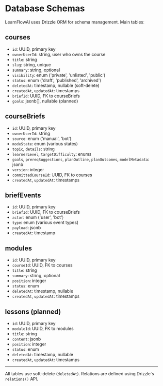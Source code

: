 # Database Schemas

LearnFlowAI uses Drizzle ORM for schema management. Main tables:

## courses
- `id`: UUID, primary key
- `ownerUserId`: string, user who owns the course
- `title`: string
- `slug`: string, unique
- `summary`: string, optional
- `visibility`: enum ('private', 'unlisted', 'public')
- `status`: enum ('draft', 'published', 'archived')
- `deletedAt`: timestamp, nullable (soft-delete)
- `createdAt`, `updatedAt`: timestamps
- `briefId`: UUID, FK to courseBriefs
- `goals`: jsonb[], nullable (planned)

## courseBriefs
- `id`: UUID, primary key
- `ownerUserId`: string
- `source`: enum ('manual', 'bot')
- `modeState`: enum (various states)
- `topic`, `details`: string
- `learnerLevel`, `targetDifficulty`: enums
- `goals`, `prereqSuggestions`, `planOutline`, `planOutcomes`, `modelMetadata`: jsonb
- `version`: integer
- `committedCourseId`: UUID, FK to courses
- `createdAt`, `updatedAt`: timestamps

## briefEvents
- `id`: UUID, primary key
- `briefId`: UUID, FK to courseBriefs
- `actor`: enum ('user', 'bot')
- `type`: enum (various event types)
- `payload`: jsonb
- `createdAt`: timestamp

## modules
- `id`: UUID, primary key
- `courseId`: UUID, FK to courses
- `title`: string
- `summary`: string, optional
- `position`: integer
- `status`: enum
- `deletedAt`: timestamp, nullable
- `createdAt`, `updatedAt`: timestamps

## lessons (planned)
- `id`: UUID, primary key
- `moduleId`: UUID, FK to modules
- `title`: string
- `content`: jsonb
- `position`: integer
- `status`: enum
- `deletedAt`: timestamp, nullable
- `createdAt`, `updatedAt`: timestamps

---
All tables use soft-delete (`deletedAt`). Relations are defined using Drizzle's `relations()` API.
